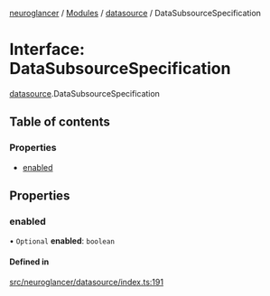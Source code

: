 [neuroglancer](../README.md) / [Modules](../modules.md) / [datasource](../modules/datasource.md) / DataSubsourceSpecification

# Interface: DataSubsourceSpecification

[datasource](../modules/datasource.md).DataSubsourceSpecification

## Table of contents

### Properties

- [enabled](datasource.DataSubsourceSpecification.md#enabled)

## Properties

### enabled

• `Optional` **enabled**: `boolean`

#### Defined in

[src/neuroglancer/datasource/index.ts:191](https://github.com/ActiveBrainAtlas2/neuroglancer/blob/1beb5d34/src/neuroglancer/datasource/index.ts#L191)
